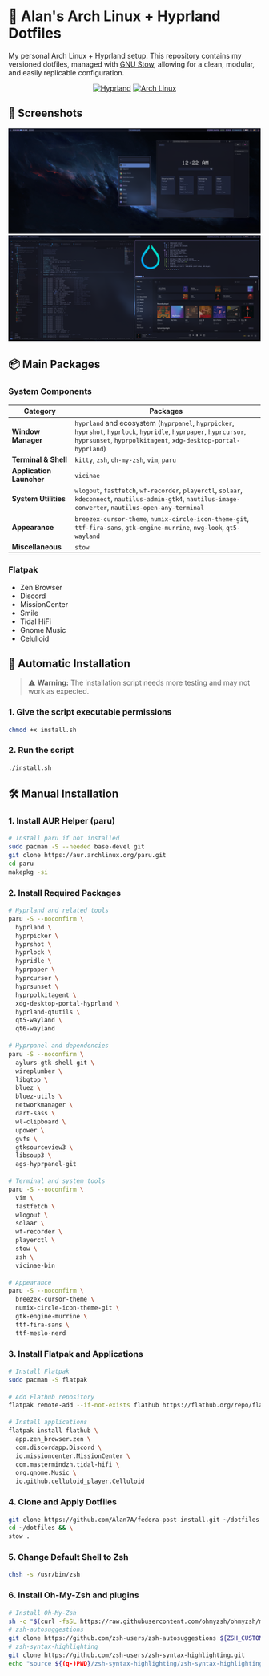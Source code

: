 # 🌟 Alan's Arch Linux + Hyprland Dotfiles

My personal Arch Linux + Hyprland setup. This repository contains my versioned dotfiles, managed with [GNU Stow](https://www.gnu.org/software/stow/), allowing for a clean, modular, and easily replicable configuration.

<div align="center">

[![Hyprland](https://img.shields.io/badge/WM-Hyprland-blue)](https://github.com/hyprwm/Hyprland)
[![Arch Linux](https://img.shields.io/badge/OS-Arch_Linux-blue)](https://archlinux.org/)

</div>

## 📸 Screenshots


<div align="center">
  <img src="misc/previews/screenshot1.png" alt="Desktop Preview 1"/>
  <img src="misc/previews/screenshot2.png" alt="Desktop Preview 2"/>
</div>

## 📦 Main Packages

### System Components

| Category | Packages |
|----------|----------|
| **Window Manager** | `hyprland` and ecosystem (`hyprpanel`, `hyprpicker`, `hyprshot`, `hyprlock`, `hypridle`, `hyprpaper`, `hyprcursor`, `hyprsunset`, `hyprpolkitagent`, `xdg-desktop-portal-hyprland`) |
| **Terminal & Shell** | `kitty`, `zsh`, `oh-my-zsh`, `vim`, `paru` |
| **Application Launcher** | `vicinae` |
| **System Utilities** | `wlogout`, `fastfetch`, `wf-recorder`, `playerctl`, `solaar`, `kdeconnect`, `nautilus-admin-gtk4`, `nautilus-image-converter`, `nautilus-open-any-terminal`  |
| **Appearance** | `breezex-cursor-theme`, `numix-circle-icon-theme-git`, `ttf-fira-sans`, `gtk-engine-murrine`, `nwg-look`, `qt5-wayland`  |
| **Miscellaneous** | `stow` |    

### Flatpak

- Zen Browser
- Discord
- MissionCenter
- Smile
- Tidal HiFi
- Gnome Music
- Celulloid

## 🚀 Automatic Installation

> ⚠️ **Warning:** The installation script needs more testing and may not work as expected.

### 1. Give the script executable permissions
```sh
chmod +x install.sh
```
### 2. Run the script
```sh
./install.sh
```

## 🛠️ Manual Installation

### 1. Install AUR Helper (paru)

```sh
# Install paru if not installed
sudo pacman -S --needed base-devel git
git clone https://aur.archlinux.org/paru.git
cd paru
makepkg -si
```

### 2. Install Required Packages

```sh
# Hyprland and related tools
paru -S --noconfirm \
  hyprland \
  hyprpicker \
  hyprshot \
  hyprlock \
  hypridle \
  hyprpaper \
  hyprcursor \
  hyprsunset \
  hyprpolkitagent \
  xdg-desktop-portal-hyprland \
  hyprland-qtutils \
  qt5-wayland \
  qt6-wayland

# Hyprpanel and dependencies
paru -S --noconfirm \
  aylurs-gtk-shell-git \
  wireplumber \
  libgtop \
  bluez \
  bluez-utils \
  networkmanager \
  dart-sass \
  wl-clipboard \
  upower \
  gvfs \
  gtksourceview3 \
  libsoup3 \
  ags-hyprpanel-git

# Terminal and system tools
paru -S --noconfirm \
  vim \
  fastfetch \
  wlogout \
  solaar \
  wf-recorder \
  playerctl \
  stow \
  zsh \
  vicinae-bin

# Appearance
paru -S --noconfirm \
  breezex-cursor-theme \
  numix-circle-icon-theme-git \
  gtk-engine-murrine \
  ttf-fira-sans \
  ttf-meslo-nerd
```

### 3. Install Flatpak and Applications

```sh
# Install Flatpak
sudo pacman -S flatpak

# Add Flathub repository
flatpak remote-add --if-not-exists flathub https://flathub.org/repo/flathub.flatpakrepo

# Install applications
flatpak install flathub \
  app.zen_browser.zen \
  com.discordapp.Discord \
  io.missioncenter.MissionCenter \
  com.mastermindzh.tidal-hifi \
  org.gnome.Music \
  io.github.celluloid_player.Celluloid
```

### 4. Clone and Apply Dotfiles

```sh
git clone https://github.com/Alan7A/fedora-post-install.git ~/dotfiles && \
cd ~/dotfiles && \
stow .
```


### 5. Change Default Shell to Zsh

```sh
chsh -s /usr/bin/zsh
```

### 6. Install Oh-My-Zsh and plugins

```sh
# Install Oh-My-Zsh
sh -c "$(curl -fsSL https://raw.githubusercontent.com/ohmyzsh/ohmyzsh/master/tools/install.sh)"
# zsh-autosuggestions
git clone https://github.com/zsh-users/zsh-autosuggestions ${ZSH_CUSTOM:-~/.oh-my-zsh/custom}/plugins/zsh-autosuggestions
# zsh-syntax-highlighting
git clone https://github.com/zsh-users/zsh-syntax-highlighting.git
echo "source ${(q-)PWD}/zsh-syntax-highlighting/zsh-syntax-highlighting.zsh" >> ${ZDOTDIR:-$HOME}/.zshrc
```
